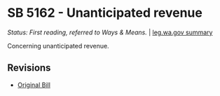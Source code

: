 # SB 5162 - Unanticipated revenue
*Status: First reading, referred to Ways & Means.* | [leg.wa.gov summary](https://app.leg.wa.gov/billsummary?BillNumber=5162&Year=2021)

Concerning unanticipated revenue.

## Revisions
* [Original Bill](1/)